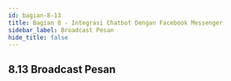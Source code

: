 ```yaml
---
id: bagian-8-13
title: Bagian 8 - Integrasi Chatbot Dengan Facebook Messenger
sidebar_label: Broadcast Pesan
hide_title: false
---
```

## 8.13 Broadcast Pesan
